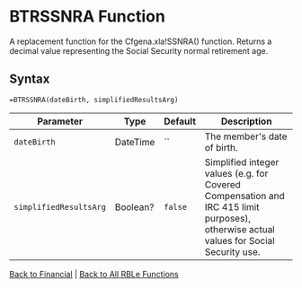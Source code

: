 # BTRSSNRA Function

A replacement function for the Cfgena.xla!SSNRA() function.  Returns a decimal value representing the Social Security normal retirement age.

## Syntax

```excel
=BTRSSNRA(dateBirth, simplifiedResultsArg)
```

Parameter | Type | Default | Description
---|---|---|---
`dateBirth` | DateTime | `` | The member's date of birth.
`simplifiedResultsArg` | Boolean? | `false` | Simplified integer values (e.g. for Covered Compensation and IRC 415 limit purposes), otherwise actual values for Social Security use.

[Back to Financial](RBLeFinancial.md) | [Back to All RBLe Functions](RBLe.md#function-documentation)